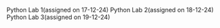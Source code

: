 Python Lab 1(assigned on 17-12-24)
Python Lab 2(assigned on 18-12-24)
Python Lab 3(assigned on 19-12-24)
